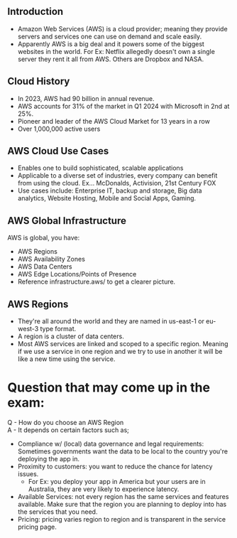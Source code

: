 ## Introduction
- Amazon Web Services (AWS) is a cloud provider; meaning they provide servers and services one can use on demand and scale easily.
- Apparently AWS is a big deal and it powers some of the biggest websites in the world. For Ex: Netflix allegedly doesn't own a single server they rent it all from AWS. Others are Dropbox and NASA.

## Cloud History
- In 2023, AWS had 90 billion in annual revenue.
- AWS accounts for 31% of the market in Q1 2024 with Microsoft in 2nd at 25%.
- Pioneer and leader of the AWS Cloud Market for 13 years in a row
- Over 1,000,000 active users

## AWS Cloud Use Cases
- Enables one to build sophisticated, scalable applications
- Applicable to a diverse set of industries, every company can benefit from using the cloud. Ex... McDonalds, Activision, 21st Century FOX
- Use cases include: Enterprise IT, backup and storage, Big data analytics, Website Hosting, Mobile and Social Apps, Gaming.

## AWS Global Infrastructure
AWS is global, you have:
- AWS Regions
- AWS Availability Zones
- AWS Data Centers
- AWS Edge Locations/Points of Presence
- Reference infrastructure.aws/ to get a clearer picture.

## AWS Regions
- They're all around the world and they are named in us-east-1 or eu-west-3 type format.
- A region is a cluster of data centers.
- Most AWS services are linked and scoped to a specific region. Meaning if we use a service in one region and we try to use in another it will be like a new time using the service.

# Question that may come up in the exam:
Q - How do you choose an AWS Region  
A - It depends on certain factors such as;
   - Compliance w/ (local) data governance and legal requirements: Sometimes governments want the data to be local to the country you're deploying the app in.
   - Proximity to customers: you want to reduce the chance for latency issues.
     - For Ex: you deploy your app in America but your users are in Australia, they are very likely to experience latency.
   - Available Services: not every region has the same services and features available. Make sure that the region you are planning to deploy into has the services that you need.
   - Pricing: pricing varies region to region and is transparent in the service pricing page.
